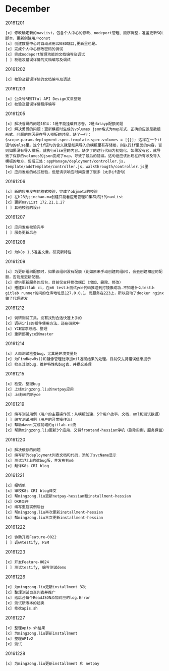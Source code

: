 December
========
20161201

    [x] 修改确定新的navList，包含个人中心的修改、nodeport管理、顺序调整，准备更新SQL脚本，更新创建用户const
    [x] 创建数据中心时自动占用32080端口,更新里也是。
    [x] 完成个人中心修改密码的调试
    [x] 完成nodeport管理功能的文档编写及调试
    [ ] 校验及错误详情的文档编写及调试

20161202

    [x] 校验及错误详情的文档编写及调试 

20161203

    [x] 公众号RESTful API Design文章整理
    [x] 校验及错误详情程序编写

20161205

    [x] 解决睿哥的问题1和4：1是不能挂载日志卷，2是datayp配额问题
    [x] 解决勇哥的问题：更新模板时生成的volumes json格式为map形式，正确的应该是数组形式。问题的原因是在导入模板的时候，缺了一行：$scope.param.deployment.spec.template.spec.volumes = [{}]; 这样在一个if语句的else里。这个if语句的含义就是如果导入的模板里有存储卷，则执行if里面的内容，否则如果没有导入模板，就执行else里的内容。缺少了的这行代码为初始化，如果没有它，就导致了保存的volumes的json变成了map。导致了最后的错误。这句话应该出现在所有涉及导入模板的地方，包括三处：appManage/deployment/controller.js，template/addTemplate/controller.js，walkthrougth/controller.js里
    [x] 应用发布的格式校验，但是请求响应时间变慢了很多（太多if语句）
    
20161206

    [x] 新的应用发布的格式校验，完成了objmeta的校验
    [x] 在b28为jinchao.ma创建只能看应用管理和集群拓扑的navList
    [x] 更新navList 172.21.1.27
    [ ] 其他校验的设计

20161207

    [x] 应用发布校验完毕
    [ ] 服务更新后台

20161208

    [x] 为k8s 1.5准备文章，研究新特性

20161209

    [x] 为更新组织配额时，如果该组织没有配额（比如原来手动创建的组织），会去创建相应的配额，否则是更新配额。
    [x] 提供更新服务的后台，目前仅支持修改端口（增加、删除、修改）
    [x] 搭建Gitlab ci，在m6 test上测试yce代码推送到打镜像成功.不知道什么test上gitlab runner访问的仓库地址是127.0.0.1，而服务在223上，所以启动了docker nginx 做了代理转发

20161212

    [x] 调研测试工具，没有找到合适快速上手的
    [x] 调研iris的插件使用方法，还在研究中
    [x] YCE需求总结、整理
    [x] 重新部署yce到master

20161214

    [x] 人肉测试检查bug，尤其是环境变量处
    [x] 为FindNewRs()和镜像管理处添加nil返回结果的处理，目前仅支持错误信息提示
    [x] 检查其他bug，维护特性和bug表，并提交处理

20161215

    [x] 检查、整理bug
    [x] 上线mingzong.liu的netpay应用
    [x] 上线m6的新yce

20161219

    [x] 编写测试用例（用户的主要操作流：从模板创建，5个用户故事，文档，uml和测试数据）
    [ ] 编写测试用例（用户的异常操作流） 
    [x] 帮助dawei完成前端的gitlab-ci流
    [x] 帮助mingzong.liu更新3个应用，又将frontend-hessian停机（删除实例，服务保留）

20161220
   
    [x] 解决缓存的问题
    [x] 编写新的deployment列表文档和代码，添加了svcName显示
    [x] 测试172上的改bug版，并发布到m6
    [x] 翻译K8s CRI blog

20161221

    [x] 报销单
    [x] 审校K8s CRI blog译文
    [x] 帮mingzong.liu更新netpay-hessian和installment-hessian
    [x] OKR自评
    [x] 编写重启实例后台
    [x] 帮mingzong.liu再次更新installment-hessian
    [x] 帮mingzong.liu三次更新installment-hessian

20161222

    [x] 协助开发Feature-0022
    [ ] 调研testify, FSM

20161223
    
    [x] 开发Feature-0024 
    [ ] 测试testify, 编写测试demo

20161226

    [x] 为mingzong.liu更新installment 3次
    [x] 整理测试自查列表并推广
    [x] 给后台每个ReadJSON添加对应的log.Error
    [x] 测试新版本的超卖   
    [x] 修改apis.sh

20161227

    [x] 整理apis.sh结果
    [x] 为mingzong.liu更新installment
    [x] 整理APIv2
    [x] 测试

20161228
    
    [x] 为mingzong.liu更新installment 和 netpay
